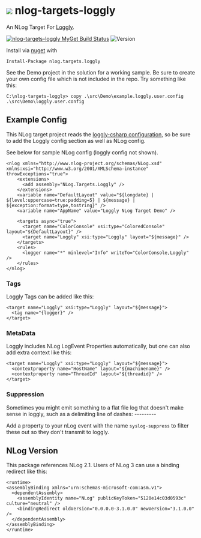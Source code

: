 # ![](https://raw.githubusercontent.com/joefitzgerald/nlog-targets-loggly/master/SolutionItems/NLoggly.png) nlog-targets-loggly #
An NLog Target For [Loggly](http://www.loggly.com). 

[![nlog-targets-loggly MyGet Build Status](https://www.myget.org/BuildSource/Badge/nlog-targets-loggly?identifier=01f46438-a7ab-49c7-ba53-5195726e0ec0)](https://www.myget.org/) ![Version](https://img.shields.io/nuget/v/NLog.Targets.Loggly.svg)

Install via [nuget](https://www.nuget.org/packages/NLog.Targets.Loggly/) with

	Install-Package nlog.targets.loggly

See the Demo project in the solution for a working sample. 
Be sure to create your own config file which is not included in the repo. Try something like this:
	
	C:\nlog-targets-loggly> copy .\src\Demo\example.loggly.user.config .\src\Demo\loggly.user.config

## Example Config ##
This NLog target project reads the [loggly-csharp configuration](https://github.com/neutmute/loggly-csharp/), so be sure to add the Loggly config section as well as NLog config. 

See below for sample NLog config (loggly config not shown).

	<nlog xmlns="http://www.nlog-project.org/schemas/NLog.xsd" xmlns:xsi="http://www.w3.org/2001/XMLSchema-instance"  throwExceptions="true">
		<extensions>
		  <add assembly="NLog.Targets.Loggly" />
		</extensions>
		<variable name="DefaultLayout" value="${longdate} | ${level:uppercase=true:padding=5} | ${message} | ${exception:format=type,tostring}" />
		<variable name="AppName" value="Loggly NLog Target Demo" />
	
		<targets async="true">
		  <target name="ColorConsole" xsi:type="ColoredConsole" layout="${DefaultLayout}" />
		  <target name="Loggly" xsi:type="Loggly" layout="${message}" />
		</targets>
		<rules>
		  <logger name="*" minlevel="Info" writeTo="ColorConsole,Loggly" />
		</rules>
	</nlog>

### Tags

Loggly Tags can be added like this:

	<target name="Loggly" xsi:type="Loggly" layout="${message}">
	  <tag name="{logger}" />
	</target>

### MetaData

Loggly includes NLog LogEvent Properties automatically, but one can also add extra context like this:

	<target name="Loggly" xsi:type="Loggly" layout="${message}">
	  <contextproperty name="HostName" layout="${machinename}" />
	  <contextproperty name="ThreadId" layout="${threadid}" />
	</target>

### Suppression
Sometimes you might emit something to a flat file log that doesn't make sense in loggly, such as a delimiting line of dashes: ---------

Add a property to your nLog event with the name `syslog-suppress` to filter these out so they don't transmit to loggly.

## NLog Version
This package references NLog 2.1. Users of NLog 3 can use a binding redirect like this:


	<runtime>
	<assemblyBinding xmlns="urn:schemas-microsoft-com:asm.v1">
	  <dependentAssembly>
	    <assemblyIdentity name="NLog" publicKeyToken="5120e14c03d0593c" culture="neutral" />
	    <bindingRedirect oldVersion="0.0.0.0-3.1.0.0" newVersion="3.1.0.0" />
	  </dependentAssembly>
	</assemblyBinding>
	</runtime> 